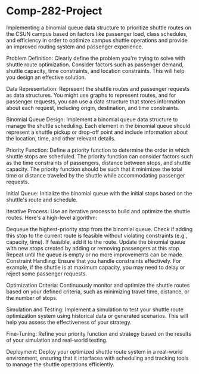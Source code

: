 # Comp-282-Project
Implementing a binomial queue data structure to prioritize shuttle routes on the CSUN campus based on factors like passenger load, class schedules, and efficiency in order to optimize campus shuttle operations and provide an improved routing system and passenger experience.

Problem Definition:
Clearly define the problem you're trying to solve with shuttle route optimization. Consider factors such as passenger demand, shuttle capacity, time constraints, and location constraints. This will help you design an effective solution.

Data Representation:
Represent the shuttle routes and passenger requests as data structures. You might use graphs to represent routes, and for passenger requests, you can use a data structure that stores information about each request, including origin, destination, and time constraints.

Binomial Queue Design:
Implement a binomial queue data structure to manage the shuttle scheduling. Each element in the binomial queue should represent a shuttle pickup or drop-off point and include information about the location, time, and other relevant details.

Priority Function:
Define a priority function to determine the order in which shuttle stops are scheduled. The priority function can consider factors such as the time constraints of passengers, distance between stops, and shuttle capacity. The priority function should be such that it minimizes the total time or distance traveled by the shuttle while accommodating passenger requests.

Initial Queue:
Initialize the binomial queue with the initial stops based on the shuttle's route and schedule.

Iterative Process:
Use an iterative process to build and optimize the shuttle routes. Here's a high-level algorithm:

Dequeue the highest-priority stop from the binomial queue.
Check if adding this stop to the current route is feasible without violating constraints (e.g., capacity, time). If feasible, add it to the route.
Update the binomial queue with new stops created by adding or removing passengers at this stop.
Repeat until the queue is empty or no more improvements can be made.
Constraint Handling:
Ensure that you handle constraints effectively. For example, if the shuttle is at maximum capacity, you may need to delay or reject some passenger requests.

Optimization Criteria:
Continuously monitor and optimize the shuttle routes based on your defined criteria, such as minimizing travel time, distance, or the number of stops.

Simulation and Testing:
Implement a simulation to test your shuttle route optimization system using historical data or generated scenarios. This will help you assess the effectiveness of your strategy.

Fine-Tuning:
Refine your priority function and strategy based on the results of your simulation and real-world testing.

Deployment:
Deploy your optimized shuttle route system in a real-world environment, ensuring that it interfaces with scheduling and tracking tools to manage the shuttle operations efficiently.